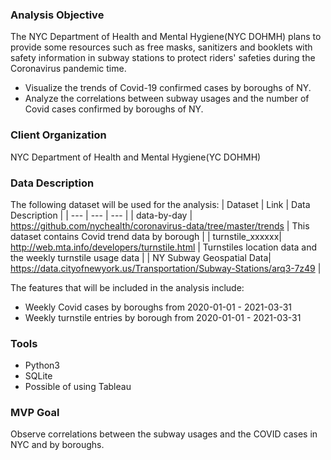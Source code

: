 ### Analysis Objective
The NYC Department of Health and Mental Hygiene(NYC DOHMH) plans to provide some resources such as free masks, sanitizers and booklets with safety information in subway stations to protect riders' safeties during the Coronavirus pandemic time. 
* Visualize the trends of Covid-19 confirmed cases by boroughs of NY.
* Analyze the correlations between subway usages and the number of Covid cases confirmed by boroughs of NY.

### Client Organization
 NYC Department of Health and Mental Hygiene(YC DOHMH)

### Data Description
The following dataset will be used for the analysis:
| Dataset | Link | Data Description |
| --- | --- | --- |
| data-by-day | https://github.com/nychealth/coronavirus-data/tree/master/trends | This dataset contains Covid trend data by borough |
| turnstile_xxxxxx|  http://web.mta.info/developers/turnstile.html | Turnstiles location data and the weekly turnstile usage data |
| NY Subway Geospatial Data| https://data.cityofnewyork.us/Transportation/Subway-Stations/arq3-7z49 |

The features that will be included in the analysis include:
 * Weekly Covid cases by boroughs from 2020-01-01 - 2021-03-31
 * Weekly turnstile entries by borough from 2020-01-01 - 2021-03-31

### Tools
* Python3
* SQLite
* Possible of using Tableau

### MVP Goal
Observe correlations between the subway usages and the COVID cases in NYC and by boroughs.


